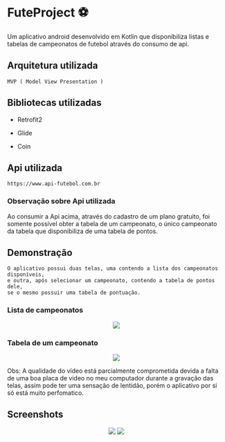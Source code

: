 # FuteProject ⚽
Um aplicativo android desenvolvido em Kotlin que disponibiliza listas e tabelas de campeonatos de futebol através do consumo de api.


## Arquitetura utilizada
    MVP ( Model View Presentation )

## Bibliotecas utilizadas

- Retrofit2

- Glide

- Coin

## Api utilizada

    https://www.api-futebol.com.br
    
### Observação sobre Api utilizada

Ao consumir a Api acima, através do cadastro de um plano gratuito, foi somente possível obter a tabela de um campeonato, o único campeonato da tabela que disponibiliza de uma tabela de pontos.


## Demonstração
    O aplicativo possui duas telas, uma contendo a lista dos campeonatos disponíveis, 
    e outra, após selecionar um campeonato, contendo a tabela de pontos dele, 
    se o mesmo possuir uma tabela de pontuação.
    
### Lista de campeonatos
<p align="center">
    <img src="toReadMe/Assets/Lista.gif"> 
</p>


### Tabela de um campeonato
<p align="center">
   <img src="toReadMe/Assets/Tabela.gif">
</p>
    Obs: A qualidade do vídeo está parcialmente comprometida devida a falta de uma boa placa de video no meu computador durante a gravação das telas, assim pode ter    uma sensação de lentidão, porém o aplicativo por si só está muito perfomatico.

## Screenshots
<p align="center">
   <img src="toReadMe/Assets/ListaCamps.png">
   <img src="toReadMe/Assets/TabelaCamp.png">
</p>
